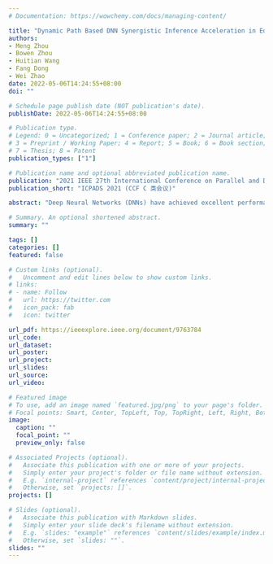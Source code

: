 ```yaml
---
# Documentation: https://wowchemy.com/docs/managing-content/

title: "Dynamic Path Based DNN Synergistic Inference Acceleration in Edge Computing Environment"
authors:
- Meng Zhou
- Bowen Zhou
- Huitian Wang
- Fang Dong
- Wei Zhao
date: 2022-05-06T14:24:55+08:00
doi: ""

# Schedule page publish date (NOT publication's date).
publishDate: 2022-05-06T14:24:55+08:00

# Publication type.
# Legend: 0 = Uncategorized; 1 = Conference paper; 2 = Journal article;
# 3 = Preprint / Working Paper; 4 = Report; 5 = Book; 6 = Book section;
# 7 = Thesis; 8 = Patent
publication_types: ["1"]

# Publication name and optional abbreviated publication name.
publication: "2021 IEEE 27th International Conference on Parallel and Distributed Systems (ICPADS)"
publication_short: "ICPADS 2021 (CCF C 类会议)"

abstract: "Deep Neural Networks (DNNs) have achieved excellent performance in intelligent applications. Nevertheless, it is elusive for devices with limited resources to support computationally intensive DNNs, while employing the cloud may lead to prohibitive latency. Better solutions are exploiting edge computing and reducing unnecessary computation. Multi-exit DNN based on the early exit mechanism has an impressive effect in the latter, and in edge computing paradigm, model partition on multi-exit chain DNNs is proved to accelerate inference effectively. However, despite reducing computations to some extent, multiple exits may lead to instability of performance due to variable sample quality, performance inferior to the original model especially in the worst case. Furthermore, nowadays DNNs are universally characterized by a directed acyclic graph (DAG), complicating the partition of multi-exit DNN exceedingly. To solve the issues, in this paper, considering online exit prediction and model execution optimization for multi-exit DNN, we propose a Dynamic Path based DNN Synergistic inference acceleration framework (DPDS), where exit designators are designed to avoid iterative entry for exits; to further promote computational synergy in the edge, the multi-exit DNN is dynamically partitioned according to network environment to achieve fine-grained computing offloading. Experimental results show that DPDS can significantly accelerate DNN inference by 1.87× to 6.78×."

# Summary. An optional shortened abstract.
summary: ""

tags: []
categories: []
featured: false

# Custom links (optional).
#   Uncomment and edit lines below to show custom links.
# links:
# - name: Follow
#   url: https://twitter.com
#   icon_pack: fab
#   icon: twitter

url_pdf: https://ieeexplore.ieee.org/document/9763784
url_code:
url_dataset:
url_poster:
url_project:
url_slides:
url_source:
url_video:

# Featured image
# To use, add an image named `featured.jpg/png` to your page's folder. 
# Focal points: Smart, Center, TopLeft, Top, TopRight, Left, Right, BottomLeft, Bottom, BottomRight.
image:
  caption: ""
  focal_point: ""
  preview_only: false

# Associated Projects (optional).
#   Associate this publication with one or more of your projects.
#   Simply enter your project's folder or file name without extension.
#   E.g. `internal-project` references `content/project/internal-project/index.md`.
#   Otherwise, set `projects: []`.
projects: []

# Slides (optional).
#   Associate this publication with Markdown slides.
#   Simply enter your slide deck's filename without extension.
#   E.g. `slides: "example"` references `content/slides/example/index.md`.
#   Otherwise, set `slides: ""`.
slides: ""
---
```

